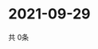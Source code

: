 # 2021-09-29
  共 0条

  <!-- BEGIN -->
  <!-- 最后更新时间Wed Sep 29 2021 14:03:03 GMT+0000 (Coordinated Universal Time) -->
  
  <!-- END -->
  
  